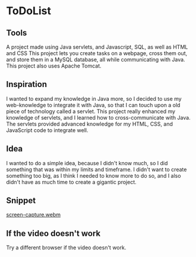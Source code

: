 # ToDoList

## Tools
A project made using Java servlets, and Javascript, SQL, as well as HTML and CSS
This project lets you create tasks on a webpage, cross them out, and store them in a MySQL database, all while communicating with Java.
This project also uses Apache Tomcat.

## Inspiration
I wanted to expand my knowledge in Java more, so I decided to use my web-knowledge to integrate it with Java, so that I can touch upon a old piece of technology called a servlet. This project really enhanced my knowledge of servlets, and I learned how to cross-communicate with Java. The servlets provided advanced knowledge for my HTML, CSS, and JavaScript code to integrate well.

## Idea
I wanted to do a simple idea, because I didn't know much, so I did something that was within my limits and timeframe. I didn't want to create something too big, as I think I needed to know more to do so, and I also didn't have as much time to create a gigantic project.

## Snippet
[screen-capture.webm](https://github.com/RShah126/ToDoList/assets/65997615/38b9da69-b8e1-40c7-8ad6-388a74272912)

## If the video doesn't work
Try a different browser if the video doesn't work.
